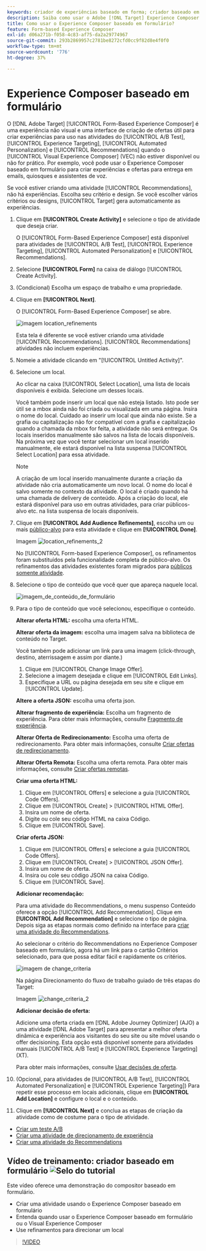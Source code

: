 ```yaml
---
keywords: criador de experiências baseado em forma; criador baseado em forma; refinamentos
description: Saiba como usar o Adobe [!DNL Target] Experience Composer baseado em formulário para criação de experiências não visuais. Use este compositor quando o VEC não estiver disponível ou não for prático.
title: Como usar o Experience Composer baseado em formulário?
feature: Form-based Experience Composer
exl-id: d06a271b-f058-4c83-af75-da2a29774967
source-git-commit: 293b2869957c2781be8272cfd0cc9f82d8e4f0f0
workflow-type: tm+mt
source-wordcount: '776'
ht-degree: 37%

---
```


# Experience Composer baseado em formulário

O [!DNL Adobe Target] [!UICONTROL Form-Based Experience Composer] é uma experiência não visual e uma interface de criação de ofertas útil para criar experiências para uso nas atividades do [!UICONTROL A/B Test], [!UICONTROL Experience Targeting], [!UICONTROL Automated Personalization] e [!UICONTROL Recommendations] quando o [!UICONTROL Visual Experience Composer] (VEC) não estiver disponível ou não for prático. Por exemplo, você pode usar o Experience Composer baseado em formulário para criar experiências e ofertas para entrega em emails, quiosques e assistentes de voz.

Se você estiver criando uma atividade [!UICONTROL Recommendations], não há experiências. Escolha seu critério e design. Se você escolher vários critérios ou designs, [!UICONTROL Target] gera automaticamente as experiências.

1. Clique em **[!UICONTROL Create Activity]** e selecione o tipo de atividade que deseja criar.

   O [!UICONTROL Form-Based Experience Composer] está disponível para atividades de [!UICONTROL A/B Test], [!UICONTROL Experience Targeting], [!UICONTROL Automated Personalization] e [!UICONTROL Recommendations].

1. Selecione **[!UICONTROL Form]** na caixa de diálogo [!UICONTROL Create Activity].

1. (Condicional) Escolha um espaço de trabalho e uma propriedade.

1. Clique em **[!UICONTROL Next]**.

   O [!UICONTROL Form-Based Experience Composer] se abre.

   ![imagem location_refinements](assets/location_refinements.png)

   Esta tela é diferente se você estiver criando uma atividade [!UICONTROL Recommendations]. [!UICONTROL Recommendations] atividades não incluem experiências.

1. Nomeie a atividade clicando em &quot;[!UICONTROL Untitled Activity]&quot;.
1. Selecione um local.

   Ao clicar na caixa [!UICONTROL Select Location], uma lista de locais disponíveis é exibida. Selecione um desses locais.

   Você também pode inserir um local que não esteja listado. Isto pode ser útil se a mbox ainda não foi criada ou visualizada em uma página. Insira o nome do local. Cuidado ao inserir um local que ainda não existe. Se a grafia ou capitalização não for compatível com a grafia e capitalização quando a chamada da mbox for feita, a atividade não será entregue. Os locais inseridos manualmente são salvos na lista de locais disponíveis. Na próxima vez que você tentar selecionar um local inserido manualmente, ele estará disponível na lista suspensa [!UICONTROL Select Location] para essa atividade.

   >[!NOTE]
   >
   >A criação de um local inserido manualmente durante a criação da atividade não cria automaticamente um novo local. O nome do local é salvo somente no contexto da atividade. O local é criado quando há uma chamada de delivery de conteúdo. Após a criação do local, ele estará disponível para uso em outras atividades, para criar públicos-alvo etc. na lista suspensa de locais disponíveis.

1. Clique em **[!UICONTROL Add Audience Refinements]**, escolha um ou mais [público-alvo](/help/main/c-target/target.md#concept_A782F8481A5041EBA75103CB26376522) para esta atividade e clique em **[!UICONTROL Done]**.

   Imagem ![location_refinements_2](assets/location_refinements_2.png)

   No [!UICONTROL Form-based Experience Composer], os refinamentos foram substituídos pela funcionalidade completa de público-alvo. Os refinamentos das atividades existentes foram migrados para [públicos somente atividade](/help/main/c-target/creating-activity-only-audience.md#concept_A6BADCF530ED4AE1852E677FEBE68483).

1. Selecione o tipo de conteúdo que você quer que apareça naquele local.

   ![imagem_de_conteúdo_de_formulário](assets/form_content.png)

1. Para o tipo de conteúdo que você selecionou, especifique o conteúdo.

   **Alterar oferta HTML:** escolha uma oferta HTML.

   **Alterar oferta da imagem:** escolha uma imagem salva na biblioteca de conteúdo no Target.

   Você também pode adicionar um link para uma imagem (click-through, destino, aterrissagem e assim por diante.)

   1. Clique em [!UICONTROL Change Image Offer].
   1. Selecione a imagem desejada e clique em [!UICONTROL Edit Links].
   1. Especifique a URL ou página desejada em seu site e clique em [!UICONTROL Update].

   **Altere a oferta JSON:** escolha uma oferta json.

   **Alterar fragmento de experiência:** Escolha um fragmento de experiência. Para obter mais informações, consulte [Fragmento de experiência](/help/main/c-experiences/c-manage-content/aem-experience-fragments.md).

   **Alterar Oferta de Redirecionamento:** Escolha uma oferta de redirecionamento. Para obter mais informações, consulte [Criar ofertas de redirecionamento](/help/main/c-experiences/c-manage-content/offer-redirect.md).

   **Alterar Oferta Remota:** Escolha uma oferta remota. Para obter mais informações, consulte [Criar ofertas remotas](/help/main/c-experiences/c-manage-content/about-remote-offers.md).

   **Criar uma oferta HTML:**

   1. Clique em [!UICONTROL Offers] e selecione a guia [!UICONTROL Code Offers].
   1. Clique em [!UICONTROL Create] > [!UICONTROL HTML Offer].
   1. Insira um nome de oferta.
   1. Digite ou cole seu código HTML na caixa Código.
   1. Clique em [!UICONTROL Save].

   **Criar oferta JSON:**

   1. Clique em [!UICONTROL Offers] e selecione a guia [!UICONTROL Code Offers].
   1. Clique em [!UICONTROL Create] > [!UICONTROL JSON Offer].
   1. Insira um nome de oferta.
   1. Insira ou cole seu código JSON na caixa Código.
   1. Clique em [!UICONTROL Save].

   **Adicionar recomendação:**

   Para uma atividade do Recommendations, o menu suspenso Conteúdo oferece a opção [!UICONTROL Add Recommendation]. Clique em **[!UICONTROL Add Recommendation]** e selecione o tipo de página. Depois siga as etapas normais como definido na interface para [criar uma atividade do Recommendations](/help/main/c-recommendations/t-create-recs-activity/create-recs-activity.md).

   Ao selecionar o critério do Recommendations no Experience Composer baseado em formulário, agora há um link para o cartão Critérios selecionado, para que possa editar fácil e rapidamente os critérios.

   ![imagem de change_criteria](assets/change_criteria.png)

   Na página Direcionamento do fluxo de trabalho guiado de três etapas do Target:

   Imagem ![change_criteria_2](assets/change_criteria_2.png)

   **Adicionar decisão de oferta:**

   Adicione uma oferta criada em [!DNL Adobe Journey Optimizer] (AJO) a uma atividade [!DNL Adobe Target] para apresentar a melhor oferta dinâmica e experiência aos visitantes do seu site ou site móvel usando o offer decisioning. Esta opção está disponível somente para atividades manuais [!UICONTROL A/B Test] e [!UICONTROL Experience Targeting] (XT).

   Para obter mais informações, consulte [Usar decisões de oferta](/help/main/c-integrating-target-with-mac/ajo/offer-decision.md).

1. (Opcional, para atividades de [!UICONTROL A/B Test], [!UICONTROL Automated Personalization] e [!UICONTROL Experience Targeting]) Para repetir esse processo em locais adicionais, clique em **[!UICONTROL Add Location]** e configure o local e o conteúdo.
1. Clique em **[!UICONTROL Next]** e conclua as etapas de criação da atividade como de costume para o tipo de atividade.

* [Criar um teste A/B](/help/main/c-activities/t-test-ab/t-test-create-ab/test-create-ab.md)
* [Criar uma atividade de direcionamento de experiência](/help/main/c-activities/t-experience-target/t-xt-create/xt-create.md#task_D6B3429AC31549E1A70EDF04B3DDC765)
* [Criar uma atividade do Recommendations](/help/main/c-recommendations/t-create-recs-activity/create-recs-activity.md#task_6874328773C64C44A73F0A130AD3F96F)

## Vídeo de treinamento: criador baseado em formulário ![Selo do tutorial](/help/main/assets/tutorial.png)

Este vídeo oferece uma demonstração do compositor baseado em formulário.

* Criar uma atividade usando o Experience Composer baseado em formulário
* Entenda quando usar o Experience Composer baseado em formulário ou o Visual Experience Composer
* Use refinamentos para direcionar um local

>[!VIDEO](https://video.tv.adobe.com/v/17390)
